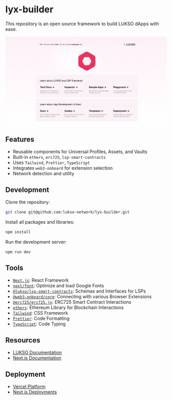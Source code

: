 # lyx-builder

This repository is an open source framework to build LUKSO dApps with ease.

![Front Page](./img/front_page.png)

## Features

- Reusable components for Universal Profiles, Assets, and Vaults
- Built-in `ethers`, `erc725`, `lsp-smart-contracts`
- Uses `Tailwind`, `Prettier`, `TypeScript`
- Integrates `web3-onboard` for extension selection
- Network detection and utility

## Development

Clone the repository:

```bash
git clone git@github.com:lukso-network/lyx-builder.git
```

Install all packages and libraries:

```bash
npm install
```

Run the development server:

```bash
npm run dev
```

## Tools

- [`Next.js`](https://nextjs.org/): React Framework
- [`next/font`](https://nextjs.org/docs/basic-features/font-optimization): Optimize and load Google Fonts
- [`@lukso/lsp-smart-contracts`](https://www.npmjs.com/package/@lukso/lsp-smart-contracts): Schemas and Interfaces for LSPs
- [`@web3-onboard/core`](https://www.npmjs.com/package/@web3-onboard/core): Connecting with various Browser Extensions
- [`@erc725/erc725.js`](https://www.npmjs.com/package/@erc725/erc725.js): ERC725 Smart Contract Interactions
- [`ethers`](https://www.npmjs.com/package/ethers): Ethereum Library for Blockchain Interactions
- [`Tailwind`](https://www.npmjs.com/package/tailwindcss): CSS Framework
- [`Prettier`](https://www.npmjs.com/package/prettier): Code Formatting
- [`TypeScript`](https://www.npmjs.com/package/typescript): Code Typing

## Resources

- [LUKSO Documentation](https://docs.lukso.tech/)
- [Next.js Documentation](https://nextjs.org/docs)

## Deployment

- [Vercel Platform](https://vercel.com/new?utm_medium=default-template&filter=next.js&utm_source=create-next-app&utm_campaign=create-next-app-readme)
- [Next.js Deployments](https://nextjs.org/docs/deployment)
